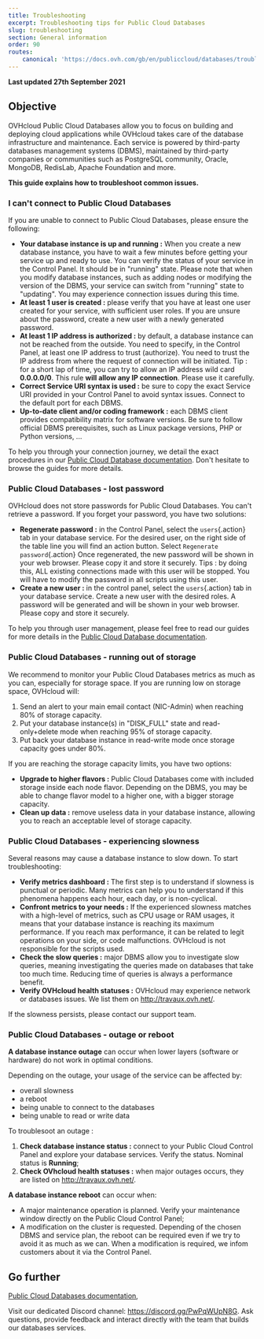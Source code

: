 ```yaml
---
title: Troubleshooting
excerpt: Troubleshooting tips for Public Cloud Databases
slug: troubleshooting
section: General information
order: 90
routes:
    canonical: 'https://docs.ovh.com/gb/en/publiccloud/databases/troubleshooting/'
---
```


**Last updated 27th September 2021**

## Objective

OVHcloud Public Cloud Databases allow you to focus on building and deploying cloud applications while OVHcloud takes care of the database infrastructure and maintenance.
Each service is powered by third-party databases management systems (DBMS), maintained by third-party companies or communities such as PostgreSQL community, Oracle, MongoDB, RedisLab, Apache Foundation and more.

**This guide explains how to troubleshoot common issues.**

### I can't connect to Public Cloud Databases

If you are unable to connect to Public Cloud Databases, please ensure the following:

- **Your database instance is up and running :** When you create a new database instance, you have to wait a few minutes before getting your service up and ready to use. You can verify the status of your service in the Control Panel. It should be in "running" state. Please note that when you modify database instances, such as adding nodes or modifying the version of the DBMS, your service can switch from "running" state to "updating". You may experience connection issues during this time.
- **At least 1 user is created :** please verify that you have at least one user created for your service, with sufficient user roles. If you are unsure about the password, create a new user with a newly generated password.
- **At least 1 IP address is authorized :** by default, a database instance can not be reached from the outside. You need to specify, in the Control Panel, at least one IP address to trust (authorize). You need to trust the IP address from where the request of connection will be initiated. Tip : for a short lap of time, you can try to allow an IP address wild card **0.0.0.0/0**. This rule **will allow any IP connection**. Please use it carefully.
- **Correct Service URI syntax is used :** be sure to copy the exact Service URI provided in your Control Panel to avoid syntax issues. Connect to the default port for each DBMS.  
- **Up-to-date client and/or coding framework :** each DBMS client provides compatibility matrix for software versions. Be sure to follow official DBMS prerequisites, such as Linux package versions, PHP or Python versions, ...

To help you through your connection journey, we detail the exact procedures in our [Public Cloud Database documentation](https://docs.ovh.com/de/publiccloud/databases/). Don't hesitate to browse the guides for more details.

### Public Cloud Databases - lost password

OVHcloud does not store passwords for Public Cloud Databases. You can't retrieve a password.
If you forget your password, you have two solutions:

- **Regenerate password :** in the Control Panel, select the `users`{.action} tab in your database service. For the desired user, on the right side of the table line you will find an action button. Select `Regenerate password`{.action} Once regenerated, the new password will be shown in your web browser. Please copy it and store it securely. Tips : by doing this, ALL existing connections made with this user will be stopped. You will have to modify the password in all scripts using this user.
- **Create a new user :** in the control panel, select the `users`{.action} tab in your database service. Create a new user with the desired roles. A password will be generated and will be shown in your web browser. Please copy and store it securely.

To help you through user management, please feel free to read our guides for more details in the [Public Cloud Database documentation](https://docs.ovh.com/de/publiccloud/databases/).

### Public Cloud Databases - running out of storage

We recommend to monitor your Public Cloud Databases metrics as much as you can, especially for storage space.
If you are running low on storage space, OVHcloud will:

1. Send an alert to your main email contact (NIC-Admin) when reaching 80% of storage capacity.
2. Put your database instance(s) in "DISK_FULL" state and read-only+delete mode when reaching 95% of storage capacity.
3. Put back your database instance in read-write mode once storage capacity goes under 80%.

If you are reaching the storage capacity limits, you have two options:

- **Upgrade to higher flavors :** Public Cloud Databases come with included storage inside each node flavor. Depending on the DBMS, you may be able to change flavor model to a higher one, with a bigger storage capacity.
- **Clean up data :** remove useless data in your database instance, allowing you to reach an acceptable level of storage capacity.

### Public Cloud Databases - experiencing slowness

Several reasons may cause a database instance to slow down. To start troubleshooting:

- **Verify metrics dashboard :** The first step is to understand if slowness is punctual or periodic. Many metrics can help you to understand if this phenomena happens each hour, each day, or is non-cyclical.
- **Confront metrics to your needs :** If the experienced slowness matches with a high-level of metrics, such as CPU usage or RAM usages, it means that your database instance is reaching its maximum performance. If you reach max performance, it can be related to legit operations on your side, or code malfunctions. OVHcloud is not responsible for the scripts used.
- **Check the slow queries :** major DBMS allow you to investigate slow queries, meaning investigating the queries made on databases that take too much time. Reducing time of queries is always a performance benefit.
- **Verify OVHcloud health statuses :** OVHcloud may experience network or databases issues. We list them on <http://travaux.ovh.net/>.

If the slowness persists, please contact our support team.

### Public Cloud Databases - outage or reboot

**A database instance outage** can occur when lower layers (software or hardware) do not work in optimal conditions.

Depending on the outage, your usage of the service can be affected by:

- overall slowness
- a reboot
- being unable to connect to the databases
- being unable to read or write data

To troublesoot an outage :

1. **Check database instance status :** connect to your Public Cloud Control Panel and explore your database services. Verify the status. Nominal status is **Running**;
2. **Check OVhcloud health statuses :** when major outages occurs, they are listed on <http://travaux.ovh.net/>.

**A database instance reboot** can occur when:

- A major maintenance operation is planned. Verify your maintenance window directly on the Public Cloud Control Panel;
- A modification on the cluster is requested. Depending of the chosen DBMS and service plan, the reboot can be required even if we try to avoid it as much as we can. When a modification is required, we infom customers about it via the Control Panel.

## Go further

[Public Cloud Databases documentation](https://docs.ovh.com/de/publiccloud/databases/),

Visit our dedicated Discord channel: <https://discord.gg/PwPqWUpN8G>. Ask questions, provide feedback and interact directly with the team that builds our databases services.

